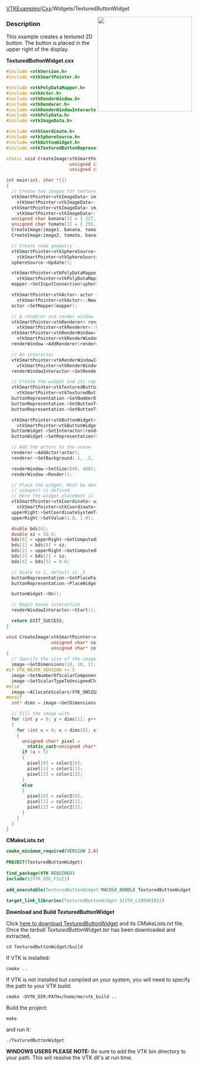 [VTKExamples](Home)/[Cxx](Cxx)/Widgets/TexturedButtonWidget

<img align="right" src="https://github.com/lorensen/VTKExamples/raw/master/Testing/Baseline/Widgets/TestTexturedButtonWidget.png" width="256" />

### Description
This example creates a textured 2D button. The button is placed in the upper right of the display.

**TexturedButtonWidget.cxx**
```c++
#include <vtkVersion.h>
#include <vtkSmartPointer.h>

#include <vtkPolyDataMapper.h>
#include <vtkActor.h>
#include <vtkRenderWindow.h>
#include <vtkRenderer.h>
#include <vtkRenderWindowInteractor.h>
#include <vtkPolyData.h>
#include <vtkImageData.h>

#include <vtkCoordinate.h>
#include <vtkSphereSource.h>
#include <vtkButtonWidget.h>
#include <vtkTexturedButtonRepresentation2D.h>

static void CreateImage(vtkSmartPointer<vtkImageData> image,
                        unsigned char *color1,
                        unsigned char *color2);

int main(int, char *[])
{
  // Create two images for texture
  vtkSmartPointer<vtkImageData> image1 =
    vtkSmartPointer<vtkImageData>::New();
  vtkSmartPointer<vtkImageData> image2 =
    vtkSmartPointer<vtkImageData>::New();
  unsigned char banana[3] = { 227, 207, 87 };
  unsigned char tomato[3] = { 255, 99, 71 };
  CreateImage(image1, banana, tomato);
  CreateImage(image2, tomato, banana);

  // Create some geometry
  vtkSmartPointer<vtkSphereSource> sphereSource =
    vtkSmartPointer<vtkSphereSource>::New();
  sphereSource->Update();

  vtkSmartPointer<vtkPolyDataMapper> mapper =
    vtkSmartPointer<vtkPolyDataMapper>::New();
  mapper->SetInputConnection(sphereSource->GetOutputPort());

  vtkSmartPointer<vtkActor> actor =
    vtkSmartPointer<vtkActor>::New();
  actor->SetMapper(mapper);

  // A renderer and render window
  vtkSmartPointer<vtkRenderer> renderer =
    vtkSmartPointer<vtkRenderer>::New();
  vtkSmartPointer<vtkRenderWindow> renderWindow =
    vtkSmartPointer<vtkRenderWindow>::New();
  renderWindow->AddRenderer(renderer);

  // An interactor
  vtkSmartPointer<vtkRenderWindowInteractor> renderWindowInteractor =
    vtkSmartPointer<vtkRenderWindowInteractor>::New();
  renderWindowInteractor->SetRenderWindow(renderWindow);

  // Create the widget and its representation
  vtkSmartPointer<vtkTexturedButtonRepresentation2D> buttonRepresentation =
    vtkSmartPointer<vtkTexturedButtonRepresentation2D>::New();
  buttonRepresentation->SetNumberOfStates(2);
  buttonRepresentation->SetButtonTexture(0, image1);
  buttonRepresentation->SetButtonTexture(1, image2);

  vtkSmartPointer<vtkButtonWidget> buttonWidget =
    vtkSmartPointer<vtkButtonWidget>::New();
  buttonWidget->SetInteractor(renderWindowInteractor);
  buttonWidget->SetRepresentation(buttonRepresentation);

  // Add the actors to the scene
  renderer->AddActor(actor);
  renderer->SetBackground(.1, .2, .5);

  renderWindow->SetSize(640, 480);
  renderWindow->Render();

  // Place the widget. Must be done after a render so that the
  // viewport is defined.
  // Here the widget placement is in normalized display coordinates
  vtkSmartPointer<vtkCoordinate> upperRight =
    vtkSmartPointer<vtkCoordinate>::New();
  upperRight->SetCoordinateSystemToNormalizedDisplay();
  upperRight->SetValue(1.0, 1.0);

  double bds[6];
  double sz = 50.0;
  bds[0] = upperRight->GetComputedDisplayValue(renderer)[0] - sz;
  bds[1] = bds[0] + sz;
  bds[2] = upperRight->GetComputedDisplayValue(renderer)[1] - sz;
  bds[3] = bds[2] + sz;
  bds[4] = bds[5] = 0.0;

  // Scale to 1, default is .5
  buttonRepresentation->SetPlaceFactor(1);
  buttonRepresentation->PlaceWidget(bds);

  buttonWidget->On();

  // Begin mouse interaction
  renderWindowInteractor->Start();

  return EXIT_SUCCESS;
}

void CreateImage(vtkSmartPointer<vtkImageData> image,
                 unsigned char* color1,
                 unsigned char* color2)
{
  // Specify the size of the image data
  image->SetDimensions(10, 10, 1);
#if VTK_MAJOR_VERSION <= 5
  image->SetNumberOfScalarComponents(3);
  image->SetScalarTypeToUnsignedChar();
#else
  image->AllocateScalars(VTK_UNSIGNED_CHAR, 3);
#endif
  int* dims = image->GetDimensions();

  // Fill the image with
  for (int y = 0; y < dims[1]; y++)
  {
    for (int x = 0; x < dims[0]; x++)
    {
      unsigned char* pixel =
        static_cast<unsigned char*>(image->GetScalarPointer(x, y, 0));
      if (x < 5)
      {
        pixel[0] = color1[0];
        pixel[1] = color1[1];
        pixel[2] = color1[2];
      }
      else
      {
        pixel[0] = color2[0];
        pixel[1] = color2[1];
        pixel[2] = color2[2];
      }
    }
  }
}
```
**CMakeLists.txt**
```cmake
cmake_minimum_required(VERSION 2.8)
 
PROJECT(TexturedButtonWidget)
 
find_package(VTK REQUIRED)
include(${VTK_USE_FILE})
 
add_executable(TexturedButtonWidget MACOSX_BUNDLE TexturedButtonWidget.cxx)
 
target_link_libraries(TexturedButtonWidget ${VTK_LIBRARIES})
```

**Download and Build TexturedButtonWidget**

Click [here to download TexturedButtonWidget](https://github.com/lorensen/VTKWikiExamplesTarballs/raw/master/TexturedButtonWidget.tar) and its *CMakeLists.txt* file.
Once the *tarball TexturedButtonWidget.tar* has been downloaded and extracted,
```
cd TexturedButtonWidget/build 
```
If VTK is installed:
```
cmake ..
```
If VTK is not installed but compiled on your system, you will need to specify the path to your VTK build:
```
cmake -DVTK_DIR:PATH=/home/me/vtk_build ..
```
Build the project:
```
make
```
and run it:
```
./TexturedButtonWidget
```
**WINDOWS USERS PLEASE NOTE:** Be sure to add the VTK bin directory to your path. This will resolve the VTK dll's at run time.

